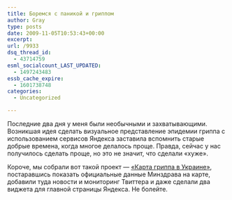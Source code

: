 ```yaml
---
title: Боремся с паникой и гриппом
author: Gray
type: posts
date: 2009-11-05T10:53:43+00:00
excerpt:
url: /9933
dsq_thread_id:
  - 43714759
esml_socialcount_LAST_UPDATED:
  - 1497243483
essb_cache_expire:
  - 1601738748
categories:
  - Uncategorized

---
```








Последние два дня у меня были необычными и захватывающими. Возникшая идея сделать визуальное представление эпидемии гриппа с использованием сервисов Яндекса заставила вспомнить старые добрые времена, когда многое делалось проще. Правда, сейчас у нас получилось сделать проще, но это не значит, что сделали &#171;хуже&#187;.

Короче, мы собрали вот такой проект &#8212; [&#171;Карта гриппа в Украине&#187;][1], постаравшись показать официальные данные Минздрава на карте, добавили туда новости и мониторинг Твиттера и даже сделали два виджета для главной страницы Яндекса. Не болейте.

 [1]: http://flu-ua.narod.ru/